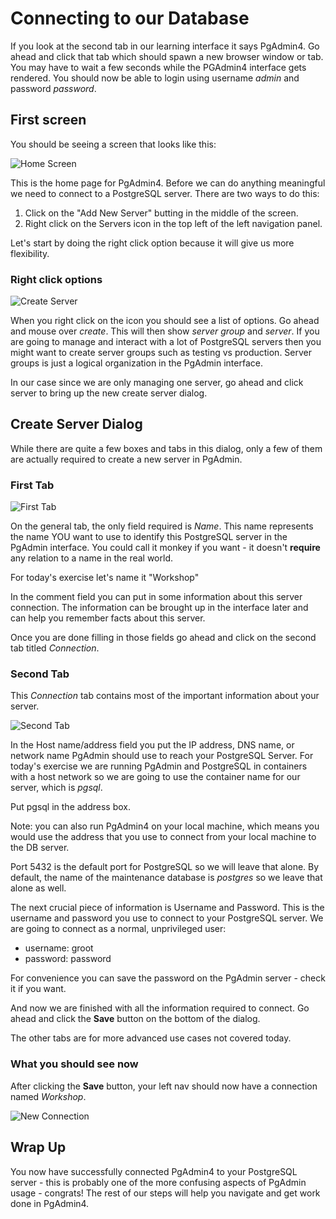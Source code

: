 # Connecting to our Database

If you look at the second tab in our learning interface it says PgAdmin4. Go ahead and click that tab which should spawn a new browser window or tab. You may have to wait a few seconds while the PGAdmin4 interface gets rendered.  You should now be able 
to login using username _admin_ and password _password_.

## First screen

You should be seeing a screen that looks like this:

![Home Screen](basicpgadmin/assets/01-home-screen.png)

This is the home page for PgAdmin4. Before we can do anything meaningful we need to connect to a PostgreSQL server. There are two ways to do this:

1. Click on the "Add New Server" butting in the middle of the screen. 
1. Right click on the Servers icon in the top left of the left navigation panel.

Let's start by doing the right click option because it will give us more flexibility.

### Right click options

![Create Server](basicpgadmin/assets/01-server-selection.png)

When you right click on the icon you should see a list of options. Go ahead and mouse over _create_. This will then show _server group_ and _server_. If you are going to manage and interact with a lot of PostgreSQL servers then you might want to create server groups such as testing vs production. Server groups is just a logical organization in the PgAdmin interface. 

In our case since we are only managing one server, go ahead and click server to bring up the new create server dialog.

## Create Server Dialog

While there are quite a few boxes and tabs in this dialog, only a few of them are actually required to create a new server in PgAdmin.

### First Tab

![First Tab](basicpgadmin/assets/01-create-server-tab1.png)

On the general tab, the only field required is _Name_. This name represents the name YOU want to use to identify this PostgreSQL server in the PgAdmin interface. You could call it monkey if you want - it doesn't **require** any relation to a name in the real world. 

For today's exercise let's name it "Workshop"

In the comment field you can put in some information about this server connection. The information can be brought up in the interface later and can help you remember facts about this server.

Once you are done filling in those fields go ahead and click on the second tab titled _Connection_.

### Second Tab

This _Connection_ tab contains most of the important information about your server. 

![Second Tab](basicpgadmin/assets/01-create-server-tab2.png)

In the Host name/address field you put the IP address, DNS name, or network name PgAdmin should use to reach your PostgreSQL Server. 
For today's exercise we are running PgAdmin and PostgreSQL in containers with a host network so we are going to use the 
container name for our server, which is _pgsql_.  

Put pgsql in the address box.

Note: you can also run PgAdmin4 on your local machine, which means you would use the address that you use to connect from 
your local machine to the DB server. 

Port 5432 is the default port for PostgreSQL so we will leave that alone. By default, the name of the maintenance database
is _postgres_ so we leave that alone as well. 

The next crucial piece of information is Username and Password. This is the username and password you use to connect to your 
PostgreSQL server. We are going to connect as a normal, unprivileged user: 
* username: groot 
* password: password

For convenience you can save the password on the PgAdmin server - check it if you want.

And now we are finished with all the information required to connect. Go ahead and click the **Save** button on the bottom 
of the dialog.

The other tabs are for more advanced use cases not covered today.

### What you should see now   

After clicking the **Save** button, your left nav should now have a connection named _Workshop_.

![New Connection](basicpgadmin/assets/01-new-connection.png)
    
  
## Wrap Up
You now have successfully connected PgAdmin4 to your PostgreSQL server - this is probably one of the more confusing aspects
 of PgAdmin usage - congrats! The rest of our steps will help you navigate and get work done in PgAdmin4.
